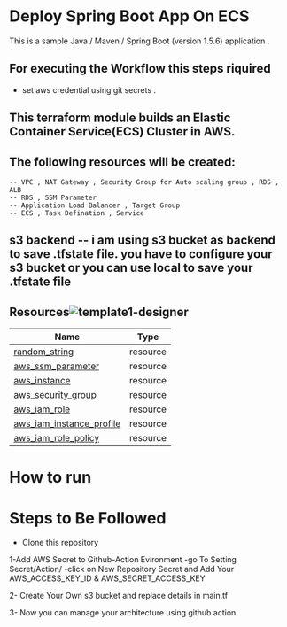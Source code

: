 # Deploy Spring Boot App On ECS 

This is a sample Java / Maven / Spring Boot (version 1.5.6) application .

## For executing the Workflow this steps riquired 
- set aws credential using git secrets .

## This terraform module builds an Elastic Container Service(ECS) Cluster in AWS.
## The following resources will be created:
```hcl
-- VPC , NAT Gateway , Security Group for Auto scaling group , RDS , ALB
-- RDS , SSM Parameter 
-- Application Load Balancer , Target Group
-- ECS , Task Defination , Service 
``` 

## s3 backend -- i am using s3 bucket as backend to save .tfstate file. you have to configure your s3 bucket or you can use local to save your .tfstate file

## Resources![template1-designer](https://user-images.githubusercontent.com/91631978/208026098-c70a02c5-4d7c-49a5-9fc9-96347a78cd44.png)


| Name | Type |
|------|------|
| [random_string](https://registry.terraform.io/providers/hashicorp/random/latest/docs/resources/string) | resource |
| [aws_ssm_parameter](https://registry.terraform.io/providers/hashicorp/aws/latest/docs/resources/ssm_parameter) | resource |
| [aws_instance](https://registry.terraform.io/providers/hashicorp/aws/latest/docs/resources/instance) | resource |
| [aws_security_group](https://registry.terraform.io/providers/hashicorp/aws/latest/docs/resources/security_group) | resource |
| [aws_iam_role](https://registry.terraform.io/providers/hashicorp/aws/latest/docs/resources/iam_role) | resource |
| [aws_iam_instance_profile](https://registry.terraform.io/providers/hashicorp/aws/latest/docs/resources/iam_instance_profile) | resource |
| [aws_iam_role_policy](https://registry.terraform.io/providers/hashicorp/aws/latest/docs/resources/iam_role_policy) | resource 


# How to run

# Steps to Be Followed 
 
 * Clone this repository 

1-Add AWS Secret to Github-Action Evironment
   -go To Setting Secret/Action/ -click on New Repository Secret and Add Your AWS_ACCESS_KEY_ID & AWS_SECRET_ACCESS_KEY

2- Create Your Own s3 bucket and replace details in main.tf

3- Now you can manage your architecture using github action 


